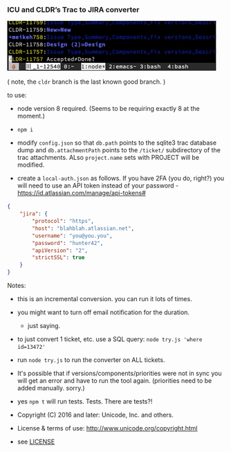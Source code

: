 ### ICU and CLDR’s Trac to JIRA converter

![console output](trac2jira2.mov.gif)

( note, the `cldr` branch is the last known good branch. )


to use:
- node version 8 required. (Seems to be requiring exactly 8 at the moment.)
- `npm i`

- modify `config.json` so that `db.path` points to the sqlite3 trac database dump and `db.attachmentPath` points to the `/ticket/` subdirectory of the trac attachments.  ALso `project.name` sets with PROJECT will be modified.

- create a `local-auth.json` as follows. If you have 2FA (you do, right?) you will need to use an API token instead of your password - https://id.atlassian.com/manage/api-tokens#

```json
{
    "jira": {
        "protocol": "https",
        "host": "blahblah.atlassian.net",
        "username": "you@you.you",
        "password": "hunter42",
        "apiVersion": "2",
        "strictSSL": true
    }
}
```


Notes:

- this is an incremental conversion. you can run it lots of times.

- you might want to turn off email notification for the duration.
    - just saying.

- to just convert 1 ticket, etc. use a SQL query: `node try.js 'where id=13472'`

- run `node try.js` to run the converter on ALL tickets.

- It's possible that if versions/components/priorities were not in sync you will get an error and have to run the tool again.  (priorities need to be added manually. sorry.)

- yes `npm t` will run tests.  Tests. There are tests?!


- Copyright (C) 2016 and later: Unicode, Inc. and others.
- License & terms of use: http://www.unicode.org/copyright.html
- see [LICENSE](LICENSE)

